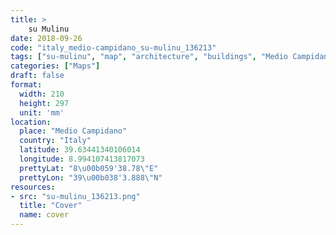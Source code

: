 ```yaml
---
title: > 
    su Mulinu
date: 2018-09-26
code: "italy_medio-campidano_su-mulinu_136213"
tags: ["su-mulinu", "map", "architecture", "buildings", "Medio Campidano", "Italy"]
categories: ["Maps"]
draft: false
format:
  width: 210
  height: 297
  unit: 'mm'
location:
  place: "Medio Campidano"
  country: "Italy"
  latitude: 39.63441340106014
  longitude: 8.994107413817073
  prettyLat: "8\u00b059'38.78\"E"
  prettyLon: "39\u00b038'3.888\"N"
resources:
- src: "su-mulinu_136213.png"
  title: "Cover"
  name: cover
---
```

